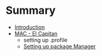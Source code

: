 # Summary

* [Introduction](README.md)
* [MAC - El Capitan](mac_-_el_capitan.md)
   * setting up .profile
   * [Setting up package Manager](setting_up_package_manager.md)

